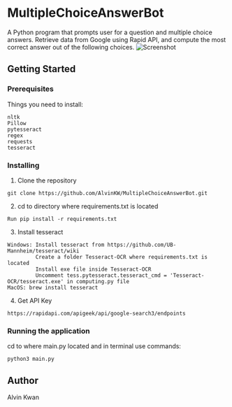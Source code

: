 # MultipleChoiceAnswerBot
A Python program that prompts user for a question and multiple choice answers. Retrieve data from Google using Rapid API, and compute the most correct answer out of the following choices.
![Screenshot](https://github.com/AlvinKW/MultipleChoiceAnswerBot/blob/main/example.gif)

## Getting Started

### Prerequisites
Things you need to install:

```
nltk
Pillow
pytesseract
regex
requests
tesseract
```

### Installing


1. Clone the repository
```
git clone https://github.com/AlvinKW/MultipleChoiceAnswerBot.git
```
2. cd to directory where requirements.txt is located
```
Run pip install -r requirements.txt
```
3. Install tesseract
```
Windows: Install tesseract from https://github.com/UB-Mannheim/tesseract/wiki
         Create a folder Tesseract-OCR where requirements.txt is located
         Install exe file inside Tesseract-OCR
         Uncomment tess.pytesseract.tesseract_cmd = 'Tesseract-OCR/tesseract.exe' in computing.py file
MacOS: brew install tesseract
```
4. Get API Key
```
https://rapidapi.com/apigeek/api/google-search3/endpoints
```

### Running the application
cd to where main.py located and in terminal use commands:
```
python3 main.py
```


## Author

Alvin Kwan
